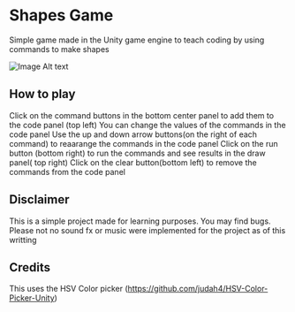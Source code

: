 # Shapes Game
Simple game made in the Unity game engine to teach coding by using commands to make shapes

![Image Alt text](/screenshot.png)

## How to play
Click on the command buttons in the bottom center panel to add them to the code panel (top left)
You can change the values of the commands in the code panel
Use the up and down arrow buttons(on the right of each command) to reaarange the commands in the code panel
Click on the run button (bottom right) to run the commands and see results in the draw panel( top right)
Click on the clear button(bottom left) to remove the commands from the code panel

## Disclaimer
This is a simple project made for learning purposes. You may find bugs.
Please not no sound fx or music were implemented for the project as of this writting

## Credits
This uses the HSV Color picker (https://github.com/judah4/HSV-Color-Picker-Unity)
